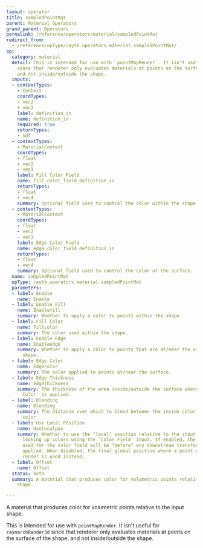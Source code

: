 ```yaml
---
layout: operator
title: sampledPointMat
parent: Material Operators
grand_parent: Operators
permalink: /reference/operators/material/sampledPointMat
redirect_from:
  - /reference/opType/raytk.operators.material.sampledPointMat/
op:
  category: material
  detail: This is intended for use with `pointMapRender`. It isn't useful for `raymarchRender3d`
    since that renderer only evaluates materials at points on the surface of the shape,
    and not inside/outside the shape.
  inputs:
  - contextTypes:
    - Context
    coordTypes:
    - vec2
    - vec3
    label: definition_in
    name: definition_in
    required: true
    returnTypes:
    - Sdf
  - contextTypes:
    - MaterialContext
    coordTypes:
    - float
    - vec2
    - vec3
    label: Fill Color Field
    name: fill_color_field_definition_in
    returnTypes:
    - float
    - vec4
    summary: Optional field used to control the color within the shape.
  - contextTypes:
    - MaterialContext
    coordTypes:
    - float
    - vec2
    - vec3
    label: Edge Color Field
    name: edge_color_field_definition_in
    returnTypes:
    - float
    - vec4
    summary: Optional field used to control the color at the surface.
  name: sampledPointMat
  opType: raytk.operators.material.sampledPointMat
  parameters:
  - label: Enable
    name: Enable
  - label: Enable Fill
    name: Enablefill
    summary: Whether to apply a color to points within the shape.
  - label: Fill Color
    name: Fillcolor
    summary: The color used within the shape.
  - label: Enable Edge
    name: Enableedge
    summary: Whether to apply a color to points that are at/near the surface of the
      shape.
  - label: Edge Color
    name: Edgecolor
    summary: The color applied to points at/near the surface.
  - label: Edge Thickness
    name: Edgethickness
    summary: The thickness of the area inside/outside the surface where the `Edge
      Color` is applied.
  - label: Blending
    name: Blending
    summary: The distance over which to blend between the inside color and the edge
      color.
  - label: Use Local Position
    name: Uselocalpos
    summary: Whether to use the "local" position relative to the input shape when
      looking up colors using the `Color Field` input. If enabled, the coordinates
      used for the color field will be "before" any downstream transformations are
      applied. When disabled, the final global position where a point ends up in the
      render is used instead.
  - label: Offset
    name: Offset
  status: beta
  summary: A material that produces color for volumetric points relative to the input
    shape.

---
```



A material that produces color for volumetric points relative to the input shape.

This is intended for use with `pointMapRender`. It isn't useful for `raymarchRender3d` since that renderer only evaluates materials at points on the surface of the shape, and not inside/outside the shape.
